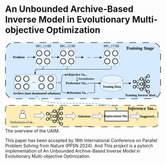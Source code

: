 # An Unbounded Archive-Based Inverse Model in Evolutionary Multi-objective Optimization
![Image](./UAIM.svg)
The overview of the UAIM.

This paper has been accepted by 18th International Conference on Parallel Problem Solving from Nature (PPSN 2024). And This project is a pytorch implementation of An Unbounded Archive-Based Inverse Model in Evolutionary Multi-objective Optimization.

